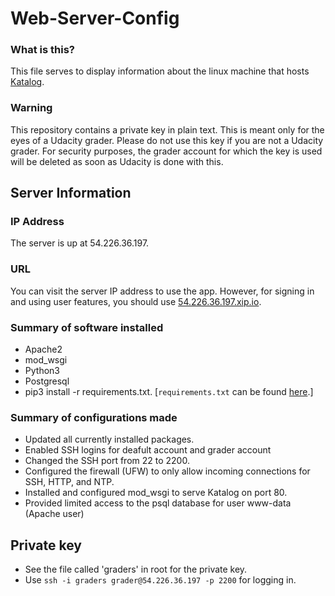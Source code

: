 # Web-Server-Config
### What is this?
This file serves to display information about the linux machine that hosts [Katalog](https://github.com/a3y3/Katalog).

### Warning
This repository contains a private key in plain text. This is meant only for the eyes of a Udacity grader. Please do not use this key if you are not a Udacity grader. For security purposes, the grader account for which the key is used will be deleted as soon as Udacity is done with this. 


## Server Information
### IP Address
The server is up at 54.226.36.197. 
### URL 
You can visit the server IP address to use the app. However, for signing in and using user features, you should use [54.226.36.197.xip.io](http://54.226.36.197.xip.io/). 
### Summary of software installed
- Apache2
- mod_wsgi
- Python3
- Postgresql
- pip3 install -r requirements.txt. [`requirements.txt` can be found [here](https://github.com/a3y3/Katalog).]
### Summary of configurations made
- Updated all currently installed packages.
- Enabled SSH logins for deafult account and grader account
- Changed the SSH port from 22 to 2200.
- Configured the firewall (UFW) to only allow incoming connections for SSH, HTTP, and NTP.
- Installed and configured mod_wsgi to serve Katalog on port 80.
- Provided limited access to the psql database for user www-data (Apache user)

## Private key
- See the file called 'graders' in root for the private key. 
- Use `ssh -i graders grader@54.226.36.197 -p 2200` for logging in.
